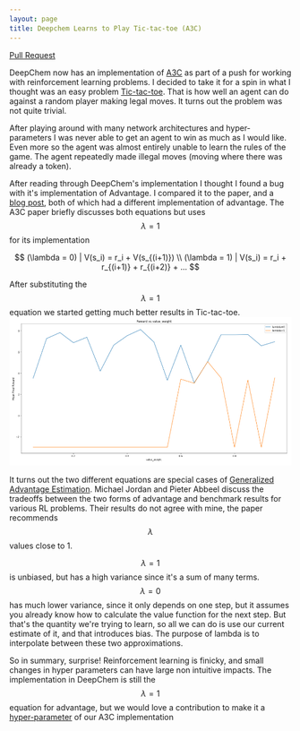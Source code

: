 ```yaml
---
layout: page
title: Deepchem Learns to Play Tic-tac-toe (A3C)
---
```


[Pull Request](https://github.com/deepchem/deepchem/pull/568)

DeepChem now has an implementation of [A3C](https://arxiv.org/pdf/1602.01783.pdf) as part of a push for working with reinforcement learning problems. I decided to take it for a spin in what I thought was an easy problem [Tic-tac-toe](https://en.wikipedia.org/wiki/Tic-tac-toe). That is how well an agent can do against a random player making legal moves. It turns out the problem was not quite trivial.

After playing around with many network architectures and hyper-parameters I was never able to get an agent to win as much as I would like. Even more so the agent was almost entirely unable to learn the rules of the game.  The agent repeatedly made illegal moves (moving where there was already a token).

After reading through DeepChem's implementation I thought I found a bug with it's implementation of Advantage. I compared it to the paper, and a [blog post](https://medium.com/emergent-future/simple-reinforcement-learning-with-tensorflow-part-8-asynchronous-actor-critic-agents-a3c-c88f72a5e9f2), both of which had a different implementation of advantage. The A3C paper briefly discusses both equations but uses
$$\lambda = 1$$ for its implementation

$$
(\lambda = 0) | V(s_i) = r_i + V(s_{(i+1)}) \\
(\lambda = 1) | V(s_i) = r_i + r_{(i+1)} + r_{(i+2)} + ...
$$

After substituting the $$\lambda = 1$$ equation we started getting much better results in Tic-tac-toe.
![scores](/assets/tictactoe/lambda0_vs_lambda1.png)

It turns out the two different equations are special cases of [Generalized Advantage Estimation](https://arxiv.org/pdf/1506.02438.pdf). Michael Jordan and Pieter Abbeel discuss the tradeoffs between the two forms of advantage and benchmark results for various RL problems. Their results do not agree with mine, the paper recommends $$\lambda$$ values close to 1.

$$\lambda = 1$$ is unbiased, but has a high variance since it's a sum of many terms. $$\lambda = 0$$ has much lower variance, since it only depends on one step, but it assumes you already know how to calculate the value function for the next step. But that's the quantity we're trying to learn, so all we can do is use our current estimate of it, and that introduces bias. The purpose of lambda is to interpolate between these two approximations.

So in summary, surprise! Reinforcement learning is finicky, and small changes in hyper parameters can have large non intuitive impacts. The implementation in DeepChem is still the $$\lambda = 1$$ equation for advantage, but we would love a contribution to make it a [hyper-parameter](https://github.com/deepchem/deepchem/issues/576) of our A3C implementation
